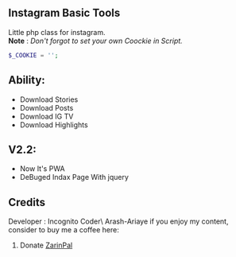 ## Instagram Basic Tools

Little php class for instagram.\
**Note** : _Don't forgot to set your own Coockie in Script._

```php
$_COOKIE = '';
```

## Ability:

* Download Stories
* Download Posts
* Download IG TV
* Download Highlights

## V2.2:
* Now It's PWA
* DeBuged Indax Page With jquery 

## Credits

Developer : Incognito Coder\ Arash-Ariaye
if you enjoy my content, consider to buy me a coffee here:
1. Donate [ZarinPal](https://zarinp.al/@incognito)
